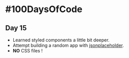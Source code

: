 # #100DaysOfCode
## Day 15
* Learned styled components a little bit deeper. 
* Attempt building a random app with [jsonplaceholder](https://jsonplaceholder.typicode.com/).
* **NO** CSS files !